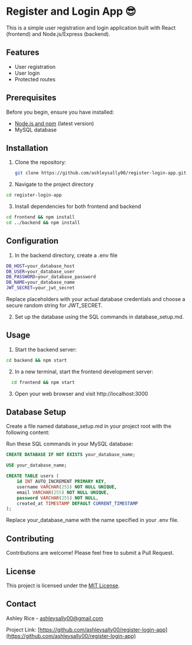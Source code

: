 # Register and Login App :sunglasses:

This is a simple user registration and login application built with React (frontend) and Node.js/Express (backend).

## Features

- User registration
- User login
- Protected routes

## Prerequisites

Before you begin, ensure you have installed:
- [Node.js and npm](https://nodejs.org/en/download/) (latest version)
- MySQL database

## Installation

1. Clone the repository:
   ```sh
   git clone https://github.com/ashleysally00/register-login-app.git
   ```

2. Navigate to the project directory
  ```sh
  cd register-login-app
```

3. Install dependencies for both frontend and backend
  ```sh
cd frontend && npm install
cd ../backend && npm install
```

## Configuration

1. In the backend directory, create a .env file

 ```sh
DB_HOST=your_database_host
DB_USER=your_database_user
DB_PASSWORD=your_database_password
DB_NAME=your_database_name
JWT_SECRET=your_jwt_secret
```
Replace placeholders with your actual database credentials and choose a secure random string for JWT_SECRET.

2. Set up the database using the SQL commands in database_setup.md.

## Usage

1. Start the backend server:

 ```sh
 cd backend && npm start
```

2. In a new terminal, start the frontend development server:
 ```sh
   cd frontend && npm start
```

3. Open your web browser and visit http://localhost:3000

## Database Setup

Create a file named database_setup.md in your project root with the following content:


Run these SQL commands in your MySQL database:

```sql
CREATE DATABASE IF NOT EXISTS your_database_name;

USE your_database_name;

CREATE TABLE users (
    id INT AUTO_INCREMENT PRIMARY KEY,
    username VARCHAR(255) NOT NULL UNIQUE,
    email VARCHAR(255) NOT NULL UNIQUE,
    password VARCHAR(255) NOT NULL,
    created_at TIMESTAMP DEFAULT CURRENT_TIMESTAMP
);
```

Replace your_database_name with the name specified in your .env file.


## Contributing

Contributions are welcome! Please feel free to submit a Pull Request.

## License

This project is licensed under the [MIT License](https://opensource.org/licenses/MIT).

## Contact

Ashley Rice - [ashleysally00@gmail.com](mailto:ashleysally00@example.com)

Project Link: [https://github.com/ashleysally00/register-login-app](https://github.com/ashleysally00/register-login-app)





























